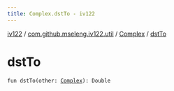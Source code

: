 ```yaml
---
title: Complex.dstTo - iv122
---
```


[iv122](../../index.md) / [com.github.mseleng.iv122.util](../index.md) / [Complex](index.md) / [dstTo](.)

# dstTo

`fun dstTo(other: `[`Complex`](index.md)`): Double`